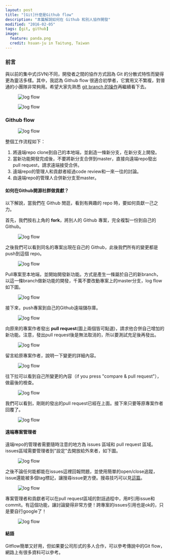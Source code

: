 ```yaml
---
layout: post
title: "[Git]什麼是Github flow"
description: "本篇解說如何在 Github 和別人協作開發"
modified: "2016-02-05"
tags: [git, github]
image:
  feature: panda.png
  credit: hsuan-ju in Taitung, Taiwan
---
```


### 前言
與以前的集中式(SVN)不同，開發者之間的協作方式因為 Git 的分散式特性而變得更為靈活多樣。其中，我認為 Github flow 很適合初學者，它實用又不繁複，對普通的小團隊非常夠用。希望大家先熟悉 <a href="http://mis101bird.js.org/advancegit/">git branch 的操作</a>再繼續看下去。

<figure>
	<img src="/images/git2/01.png" alt="log flow">
	<figcaption></figcaption>
</figure>

<figure>
	<img src="/images/git2/02.png" alt="log flow">
	<figcaption></figcaption>
</figure>

### Github flow

<figure>
	<img src="/images/git2/11.png" alt="log flow">
	<figcaption></figcaption>
</figure>

整個工作流程如下：

1. 將遠端repo clone到自己的本地端，並創造一條新分支，在新分支上開發。
2. 當新功能開發完成後，不要將新分支合併到master，直接向遠端repo發出 pull request，請求遠端接受合併。
3. 遠端repo的管理人和貢獻者經過code review和一來一往的討論。
4. 由遠端repo的管理人合併新分支至master。

#### 如何在Github開源社群做貢獻？
以下解說，當我們在 Github 閒逛，看到有興趣的 repo 時，要如何貢獻一己之力。

首先，我們按右上角的 **fork**，將別人的 Github 專案，完全複製一份到自己的 Github。

<figure>
	<img src="/images/git2/03.png" alt="log flow">
	<figcaption></figcaption>
</figure>

之後我們可以看到同名的專案出現在自己的 Github，此後我們所有的變更都是push到這個 repo。

<figure>
	<img src="/images/git2/04.png" alt="log flow">
	<figcaption></figcaption>
</figure>

Pull專案至本地端，並開始開發新功能。方式是產生一條屬於自己的新branch，以這一條branch做新功能的開發，千萬不要改動專案上的master分支，log flow 如下圖。

<figure>
	<img src="/images/git2/05.png" alt="log flow">
	<figcaption></figcaption>
</figure>

接下來，push專案到自己的Github遠端儲存庫。

<figure>
	<img src="/images/git2/06.png" alt="log flow">
	<figcaption></figcaption>
</figure>

向原來的專案作者發出 **pull request**(圖上兩個皆可點選)，請求他合併自己增加的新功能。注意，發出pull request後是無法取消的，所以要測試充足後再發出。

<figure>
	<img src="/images/git2/07.png" alt="log flow">
	<figcaption></figcaption>
</figure>

留言給原專案作者，說明一下變更的詳細內容。

<figure>
	<img src="/images/git2/08.png" alt="log flow">
	<figcaption></figcaption>
</figure>

往下拉可以看到自己所變更的內容（if you press "compare & pull request"），做最後的檢查。

<figure>
	<img src="/images/git2/09.png" alt="log flow">
	<figcaption></figcaption>
</figure>

我們可以看到，剛剛的發出的pull request已經在上面。接下來只要等原專案作者回覆了。

<figure>
	<img src="/images/git2/10.png" alt="log flow">
	<figcaption></figcaption>
</figure>

#### 遠端專案管理者
遠端repo的管理者需要隨時注意的地方為 issues 區域和 pull request 區域。issues區域需要管理者到"設定"去開放給外來者，如下圖。

<figure>
	<img src="/images/git2/12.png" alt="log flow">
	<figcaption></figcaption>
</figure>

之後不論任何能都能在issues這裡回報問題，並使用簡單的open/close追蹤，issue還能被多個tag標記，讓搜尋issue更方便。搜尋技巧可以見<a href="http://blog.miniasp.com/post/2014/04/08/GitHub-Issue-Search-Tips.aspx">這篇</a>。

<figure>
	<img src="/images/git2/13.png" alt="log flow">
	<figcaption></figcaption>
</figure>

專案管理者和貢獻者可以在pull request區域的對話過程中，用#引用issue和commit。有這個功能，讓討論變得非常方便！跨專案的issues引用也是ok的，只是要自行google了！

<figure>
	<img src="/images/git2/14.png" alt="log flow">
	<figcaption></figcaption>
</figure>

#### 結語
Gitflow簡單又好用，但如果要公司形式的多人合作，可以參考傳說中的Git flow，網路上有很多資料可以參考。

